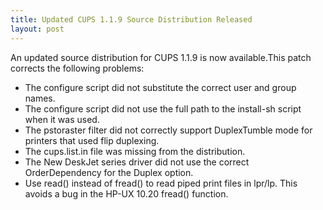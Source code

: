 ```yaml
---
title: Updated CUPS 1.1.9 Source Distribution Released
layout: post
---
```


<P>An updated source distribution for CUPS 1.1.9 is now available.This patch corrects the following problems:</P><UL>	<LI>The configure script did not substitute the	correct user and group names.	<LI>The configure script did not use the full path	to the install-sh script when it was used.	<LI>The pstoraster filter did not correctly support	DuplexTumble mode for printers that used flip	duplexing.	<LI>The cups.list.in file was missing from the	distribution.	<LI>The New DeskJet series driver did not use the	correct OrderDependency for the Duplex option.	<LI>Use read() instead of fread() to read piped	print files in lpr/lp.  This avoids a bug in the	HP-UX 10.20 fread() function.</UL>
